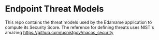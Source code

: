 # Endpoint Threat Models
This repo contains the threat models used by the Edamame application to compute its Security Score.
The reference for defining threats uses NIST's amazing https://github.com/usnistgov/macos_security
